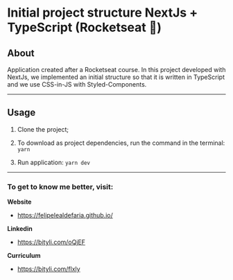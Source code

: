 # Initial project structure NextJs + TypeScript (Rocketseat :rocket:)

## About

Application created after a Rocketseat course. In this project developed with NextJs, we implemented an initial structure so that it is written in TypeScript and we use CSS-in-JS with Styled-Components.

----
## Usage

1. Clone the project;

2. To download as project dependencies, run the command in the terminal: ```yarn```

3. Run application: ```yarn dev```

----
### To get to know me better, visit:

**Website**

* https://felipelealdefaria.github.io/

**Linkedin**

* https://bityli.com/oQjEF

**Curriculum**

* https://bityli.com/flxly
